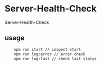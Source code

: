 # Server-Health-Check
Server-Health-Check


## usage 

```bash
    npm run start // inspect start
    npm run log:error // error check
    npm run log:last // check last status
```